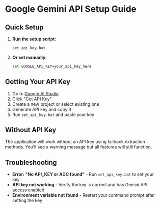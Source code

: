 # Google Gemini API Setup Guide

## Quick Setup

1. **Run the setup script:**
   ```bash
   set_api_key.bat
   ```

2. **Or set manually:**
   ```bash
   set GOOGLE_API_KEY=your_api_key_here
   ```

## Getting Your API Key

1. Go to [Google AI Studio](https://ai.google.dev/)
2. Click "Get API Key"
3. Create a new project or select existing one
4. Generate API key and copy it
5. Run `set_api_key.bat` and paste your key

## Without API Key

The application will work without an API key using fallback extraction methods. You'll see a warning message but all features will still function.

## Troubleshooting

- **Error: "No API_KEY or ADC found"** - Run `set_api_key.bat` to set your key
- **API key not working** - Verify the key is correct and has Gemini API access enabled
- **Environment variable not found** - Restart your command prompt after setting the key